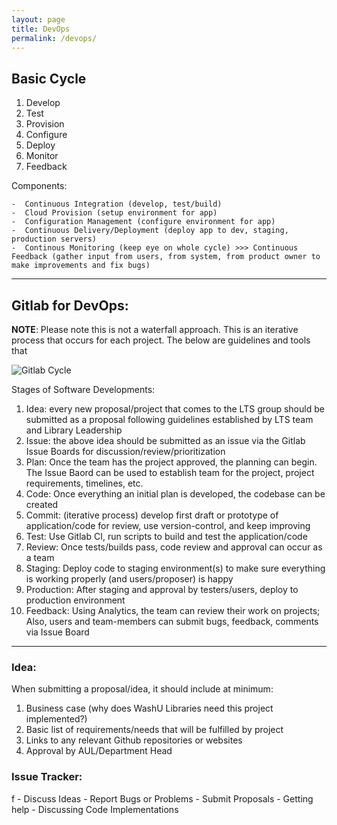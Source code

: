 ```yaml
---
layout: page
title: DevOps
permalink: /devops/
---
```


## Basic Cycle

1. Develop
2. Test
3. Provision
4. Configure
5. Deploy
6. Monitor
7. Feedback


Components:

    -  Continuous Integration (develop, test/build)
    -  Cloud Provision (setup environment for app)
    -  Configuration Management (configure environment for app)
    -  Continuous Delivery/Deployment (deploy app to dev, staging, production servers)
    -  Continous Monitoring (keep eye on whole cycle) >>> Continuous Feedback (gather input from users, from system, from product owner to make improvements and fix bugs)

___

## Gitlab for DevOps:

__NOTE__: Please note this is not a waterfall approach. This is an iterative process that occurs for each project. The below are guidelines and tools that

![Gitlab Cycle](https://about.gitlab.com/images/blogimages/idea-to-production-10-steps.png "Test")

Stages of Software Developments:

1. Idea: every new proposal/project that comes to the LTS group should be submitted as a proposal following guidelines established by LTS team and Library Leadership
2. Issue: the above idea should be submitted as an issue via the Gitlab Issue Boards for discussion/review/prioritization
3. Plan: Once the team has the project approved, the planning can begin. The Issue Baord can be used to establish team for the project, project requirements, timelines, etc.
4. Code: Once everything an initial plan is developed, the codebase can be created
5. Commit: (iterative process) develop first draft or prototype of application/code for review, use version-control, and keep improving
6. Test: Use Gitlab CI, run scripts to build and test the application/code
7. Review: Once tests/builds pass, code review and approval can occur as a team
8. Staging: Deploy code to staging environment(s) to make sure everything is working properly (and users/proposer) is happy
9. Production: After staging and approval by testers/users, deploy to production environment
10. Feedback: Using Analytics, the team can review their work on projects; Also, users and team-members can submit bugs, feedback, comments via Issue Board

____

### Idea:

When submitting a proposal/idea, it should include at minimum:

1. Business case (why does WashU Libraries need this project implemented?)
2. Basic list of requirements/needs that will be fulfilled by project
3. Links to any relevant Github repositories or websites
4. Approval by AUL/Department Head

### Issue Tracker:
f
    - Discuss Ideas
    - Report Bugs or Problems
    - Submit Proposals
    - Getting help
    - Discussing Code Implementations















